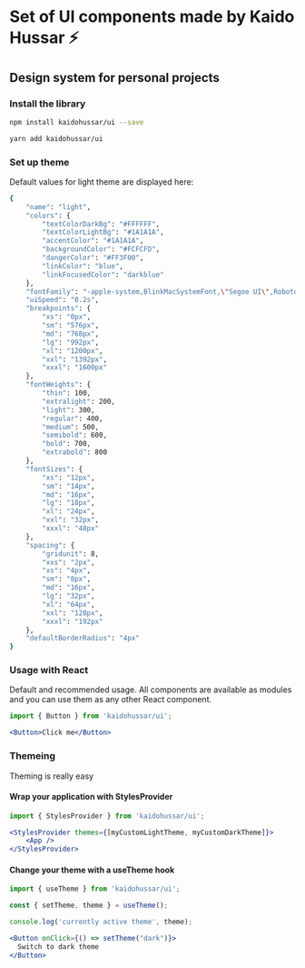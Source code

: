 <h1>Set of UI components made by Kaido Hussar ⚡</h1>

<h2>Design system for personal projects</h2>

### Install the library
```bash
npm install kaidohussar/ui --save
```

```bash
yarn add kaidohussar/ui
```

### Set up theme

Default values for light theme are displayed here:
```bash
{
    "name": "light",
    "colors": {
        "textColorDarkBg": "#FFFFFF",
        "textColorLightBg": "#1A1A1A",
        "accentColor": "#1A1A1A",
        "backgroundColor": "#FCFCFD",
        "dangerColor": "#FF3F00",
        "linkColor": "blue",
        "linkFocusedColor": "darkblue"
    },
    "fontFamily": "-apple-system,BlinkMacSystemFont,\"Segoe UI\",Roboto,Oxygen-Sans,Ubuntu,Cantarell,\"Helvetica Neue\",sans-serif",
    "uiSpeed": "0.2s",
    "breakpoints": {
        "xs": "0px",
        "sm": "576px",
        "md": "768px",
        "lg": "992px",
        "xl": "1200px",
        "xxl": "1392px",
        "xxxl": "1600px"
    },
    "fontWeights": {
        "thin": 100,
        "extralight": 200,
        "light": 300,
        "regular": 400,
        "medium": 500,
        "semibold": 600,
        "bold": 700,
        "extrabold": 800
    },
    "fontSizes": {
        "xs": "12px",
        "sm": "14px",
        "md": "16px",
        "lg": "18px",
        "xl": "24px",
        "xxl": "32px",
        "xxxl": "48px"
    },
    "spacing": {
        "gridunit": 8,
        "xxs": "2px",
        "xs": "4px",
        "sm": "8px",
        "md": "16px",
        "lg": "32px",
        "xl": "64px",
        "xxl": "128px",
        "xxxl": "192px"
    },
    "defaultBorderRadius": "4px"
}
```

### Usage with React
Default and recommended usage. All components are available as modules and you can use them as any other React component.

```jsx
import { Button } from 'kaidohussar/ui';

<Button>Click me</Button>
```

### Themeing
Theming is really easy

#### Wrap your application with StylesProvider

```jsx
import { StylesProvider } from 'kaidohussar/ui';

<StylesProvider themes={[myCustomLightTheme, myCustomDarkTheme]}>
    <App />
</StylesProvider>
```

#### Change your theme with a useTheme hook

```jsx
import { useTheme } from 'kaidohussar/ui';

const { setTheme, theme } = useTheme();

console.log('currently active theme', theme);

<Button onClick={() => setTheme("dark")}>
  Switch to dark theme
</Button>
```
